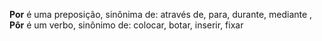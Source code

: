 **Por** é uma preposição, sinônima de: através de, para, durante, mediante , **Pôr** é um verbo, sinônimo de: colocar, botar, inserir, fixar
